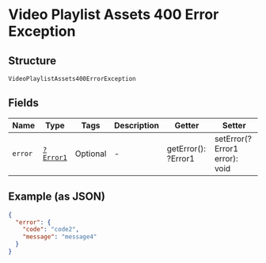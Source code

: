 
# Video Playlist Assets 400 Error Exception

## Structure

`VideoPlaylistAssets400ErrorException`

## Fields

| Name | Type | Tags | Description | Getter | Setter |
|  --- | --- | --- | --- | --- | --- |
| `error` | [`?Error1`](../../doc/models/error-1.md) | Optional | - | getError(): ?Error1 | setError(?Error1 error): void |

## Example (as JSON)

```json
{
  "error": {
    "code": "code2",
    "message": "message4"
  }
}
```

